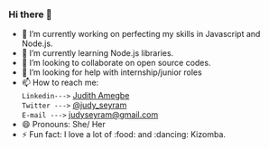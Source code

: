 ### Hi there 👋

<!--
**JudySeyram/JudySeyram** is a ✨ _special_ ✨ repository because its `README.md` (this file) appears on your GitHub profile.

Here are some ideas to get you started:
-->
- 🔭 I’m currently working on perfecting my skills in Javascript and Node.js.
- 🌱 I’m currently learning Node.js libraries.
- 👯 I’m looking to collaborate on open source codes.
- 🤔 I’m looking for help with internship/junior roles
- 📫 How to reach me: <br>
                       `Linkedin--->` [Judith Amegbe](https://gh.linkedin.com/in/judith-amegbe)<br>
                       `Twitter --->` [@judy_seyram](https://twitter.com/judy_seyram)<br>
                       `E-mail --->` judyseyram@gmail.com
- 😄 Pronouns: She/ Her
- ⚡ Fun fact: I love a lot of :food: and :dancing: Kizomba.

